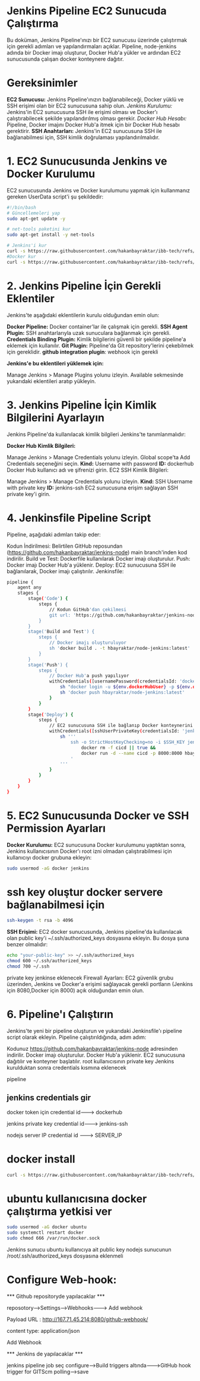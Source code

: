 # Jenkins Pipeline EC2 Sunucuda Çalıştırma
Bu doküman, Jenkins Pipeline'ınızı bir EC2 sunucusu üzerinde çalıştırmak için gerekli adımları ve yapılandırmaları açıklar. Pipeline, node-jenkins adında bir Docker imajı oluşturur, Docker Hub'a yükler ve ardından EC2 sunucusunda çalışan docker konteynere dağıtır.
# Gereksinimler
**EC2 Sunucusu:** Jenkins Pipeline'ınızın bağlanabileceği, Docker yüklü ve SSH erişimi olan bir EC2 sunucusuna sahip olun.
*Jenkins Kurulumu:* Jenkins'in EC2 sunucusuna SSH ile erişimi olması ve Docker'ı çalıştırabilecek şekilde yapılandırılmış olması gerekir.
*Docker Hub Hesabı:* Pipeline, Docker imajını Docker Hub'a itmek için bir Docker Hub hesabı gerektirir.
**SSH Anahtarları:** Jenkins'in EC2 sunucusuna SSH ile bağlanabilmesi için, SSH kimlik doğrulaması yapılandırılmalıdır.

# 1. EC2 Sunucusunda Jenkins ve Docker Kurulumu
EC2 sunucusunda Jenkins ve Docker kurulumunu yapmak için kullanmanız gereken UserData script'i şu şekildedir:
```bash
#!/bin/bash
# Güncellemeleri yap
sudo apt-get update -y

# net-tools paketini kur
sudo apt-get install -y net-tools

# Jenkins'i kur 
curl -s https://raw.githubusercontent.com/hakanbayraktar/ibb-tech/refs/heads/main/devops/jenkins/install/jenkins-install.sh | sudo bash
#Docker kur
curl -s https://raw.githubusercontent.com/hakanbayraktar/ibb-tech/refs/heads/main/docker/ubuntu-24-docker-install.sh | sudo bash
```

# 2. Jenkins Pipeline İçin Gerekli Eklentiler
Jenkins'te aşağıdaki eklentilerin kurulu olduğundan emin olun:

**Docker Pipeline:** Docker container'lar ile çalışmak için gerekli.
**SSH Agent Plugin:** SSH anahtarlarıyla uzak sunuculara bağlanmak için gerekli.
**Credentials Binding Plugin:** Kimlik bilgilerini güvenli bir şekilde pipeline'a eklemek için kullanılır.
**Git Plugin:** Pipeline'da Git repository'lerini çekebilmek için gereklidir.
**github integration plugin**: webhook için gerekli

**Jenkins'e bu eklentileri yüklemek için:**

Manage Jenkins > Manage Plugins yolunu izleyin.
Available sekmesinde yukarıdaki eklentileri aratıp yükleyin.

# 3. Jenkins Pipeline İçin Kimlik Bilgilerini Ayarlayın
Jenkins Pipeline'da kullanılacak kimlik bilgileri Jenkins'te tanımlanmalıdır:

**Docker Hub Kimlik Bilgileri:**

Manage Jenkins > Manage Credentials yolunu izleyin.
Global scope'ta Add Credentials seçeneğini seçin.
**Kind:** Username with password
**ID:** dockerhub
Docker Hub kullanıcı adı ve şifrenizi girin.
EC2 SSH Kimlik Bilgileri:

Manage Jenkins > Manage Credentials yolunu izleyin.
**Kind:** SSH Username with private key
**ID:** jenkins-ssh
EC2 sunucusuna erişim sağlayan SSH private key'i girin.

# 4. Jenkinsfile Pipeline Script
Pipeline, aşağıdaki adımları takip eder:

Kodun İndirilmesi: Belirtilen GitHub reposundan (https://github.com/hakanbayraktar/jenkins-node) main branch'inden kod indirilir.
Build ve Test: Dockerfile kullanılarak Docker imajı oluşturulur.
Push: Docker imajı Docker Hub'a yüklenir.
Deploy: EC2 sunucusuna SSH ile bağlanılarak, Docker imajı çalıştırılır.
Jenkinsfile:
```bash 
pipeline {
    agent any
    stages {
        stage('Code') {
            steps {
                // Kodun GitHub'dan çekilmesi
                git url: 'https://github.com/hakanbayraktar/jenkins-node', branch: 'main'
            }
        }
        stage('Build and Test') {
            steps {
                // Docker imajı oluşturuluyor
                sh 'docker build . -t hbayraktar/node-jenkins:latest'
            }
        }
        stage('Push') {
            steps {
                // Docker Hub'a push yapılıyor
                withCredentials([usernamePassword(credentialsId: 'dockerhub', passwordVariable: 'dockerHubPassword', usernameVariable: 'dockerHubUser')]) {
                    sh "docker login -u ${env.dockerHubUser} -p ${env.dockerHubPassword}"
                    sh 'docker push hbayraktar/node-jenkins:latest'
                }
            }
        }
        stage('Deploy') {
            steps {
                // EC2 sunucusuna SSH ile bağlanıp Docker konteynerini başlatma
                withCredentials([sshUserPrivateKey(credentialsId: 'jenkins-ssh', keyFileVariable: 'SSH_KEY')]) {
                    sh '''
                        ssh -o StrictHostKeyChecking=no -i $SSH_KEY jenkins@54.172.139.238 '
                            docker rm -f cicd || true &&
                            docker run -d --name cicd -p 8000:8000 hbayraktar/node-jenkins:latest
                        '
                    '''
                }
            }
        }
    }
}
```
# 5. EC2 Sunucusunda Docker ve SSH Permission Ayarları
**Docker Kurulumu:** EC2 sunucusuna Docker kurulumunu yaptıktan sonra, Jenkins kullanıcısının Docker'ı root izni olmadan çalıştırabilmesi için kullanıcıyı docker grubuna ekleyin:

```bash
sudo usermod -aG docker jenkins
```
# ssh key oluştur docker servere bağlanabilmesi için
```bash
ssh-keygen -t rsa -b 4096 
```

**SSH Erişimi:** EC2 docker sunucusunda, Jenkins pipeline'da kullanılacak olan public key'i ~/.ssh/authorized_keys dosyasına ekleyin. Bu dosya şuna benzer olmalıdır:
```bash
echo "your-public-key" >> ~/.ssh/authorized_keys
chmod 600 ~/.ssh/authorized_keys
chmod 700 ~/.ssh
```
private key jenkinse eklenecek
Firewall Ayarları: EC2 güvenlik grubu üzerinden, Jenkins ve Docker'a erişimi sağlayacak gerekli portların (Jenkins için 8080,Docker için 8000) açık olduğundan emin olun.

# 6. Pipeline'ı Çalıştırın
Jenkins'te yeni bir pipeline oluşturun ve yukarıdaki Jenkinsfile'ı pipeline script olarak ekleyin. Pipeline çalıştırıldığında, adım adım:

Kodunuz https://github.com/hakanbayraktar/jenkins-node adresinden indirilir.
Docker imajı oluşturulur.
Docker Hub'a yüklenir.
EC2 sunucusuna dağıtılır ve konteyner başlatılır.
root kullanıcısının private key Jenkins kurulduktan sonra credentials kısmına eklenecek

pipeline
## jenkins credentials gir
docker token için credential id---> dockerhub

jenkins private key credential id---> jenkins-ssh

nodejs server IP credential id ---> SERVER_IP


# docker install

```bash
curl -s https://raw.githubusercontent.com/hakanbayraktar/ibb-tech/refs/heads/main/docker/ubuntu-24-docker-install.sh | sudo bash
```
# ubuntu kullanıcısına docker çalıştırma yetkisi ver
```bash
sudo usermod -aG docker ubuntu
sudo systemctl restart docker
sudo chmod 666 /var/run/docker.sock
```
Jenkins sunucu ubuntu kullanıcıya ait public key nodejs sunucunun /root/.ssh/authorized_keys dosyasına eklenmeli

# Configure Web-hook:
*** Github repositoryde yapılacaklar ***

reposotory-->Settings-->Webhooks---> Add webhook

Payload URL :  http://167.71.45.214:8080/github-webhook/

content type: application/json

Add Webhook

 *** Jenkins de yapılacaklar ***

 jenkins pipeline job seç
 configure-->Build triggers altında--->GitHub hook trigger for GITScm polling-->save